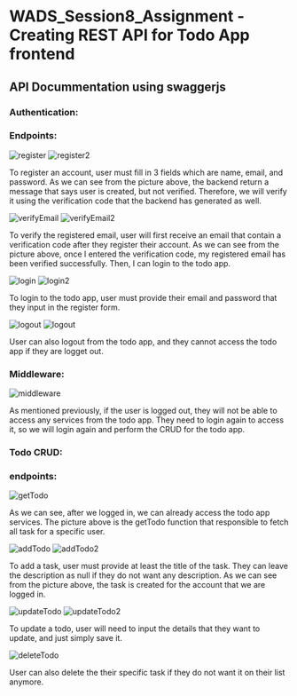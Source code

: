 # WADS_Session8_Assignment - Creating REST API for Todo App frontend

## API Docummentation using swaggerjs

### Authentication:

### Endpoints:
![register](./apiDocs/userRegister1.jpg)
![register2](./apiDocs/userRegister2.jpg)

To register an account, user must fill in 3 fields which are name, email, and password. As we can see from the picture above, the backend return a message that says user is created, but not verified. Therefore, we will verify it using the verification code that the backend has generated as well.

![verifyEmail](./apiDocs/verifyEmail1.jpg)
![verifyEmail2](./apiDocs//verifyEmail2.jpg)

To verify the registered email, user will first receive an email that contain a verification code after they register their account. As we can see from the picture above, once I entered the verification code, my registered email has been verified successfully. Then, I can login to the todo app.

![login](./apiDocs/userLogin1.jpg)
![login2](./apiDocs/userLogin2.jpg)

To login to the todo app, user must provide their email and password that they input in the register form.

![logout](./apiDocs/userLogout1.jpg)
![logout](./apiDocs/userLogout2.jpg)

User can also logout from the todo app, and they cannot access the todo app if they are logget out.

### Middleware:

![middleware](./apiDocs/middleWare.jpg)

As mentioned previously, if the user is logged out, they will not be able to access any services from the todo app. They need to login again to access it, so we will login again and perform the CRUD for the todo app.

### Todo CRUD:

### endpoints:

![getTodo](./apiDocs/getTodo.jpg)

As we can see, after we logged in, we can already access the todo app services. The picture above is the getTodo function that responsible to fetch all task for a specific user.

![addTodo](./apiDocs/addTodo.jpg)
![addTodo2](./apiDocs/addTodo2.jpg)

To add a task, user must provide at least the title of the task. They can leave the description as null if they do not want any description. As we can see from the picture above, the task is created for the account that we are logged in.

![updateTodo](./apiDocs/updateTodo.jpg)
![updateTodo2](./apiDocs/updateTodo2.jpg)

To update a todo, user will need to input the details that they want to update, and just simply save it.

![deleteTodo](./apiDocs/deleteTodo.jpg)

User can also delete the their specific task if they do not want it on their list anymore.




